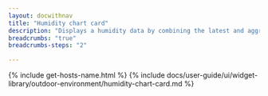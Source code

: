```yaml
---
layout: docwithnav
title: "Humidity chart card"
description: "Displays a humidity data by combining the latest and aggregated values with an optional simplified chart."
breadcrumbs: "true"
breadcrumbs-steps: "2"

---
```

{% include get-hosts-name.html %}
{% include docs/user-guide/ui/widget-library/outdoor-environment/humidity-chart-card.md %}
